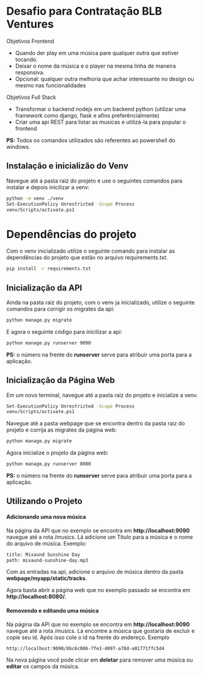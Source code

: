 # Desafio para Contratação BLB Ventures

Objetivos Frontend

  - Quando der play em uma música pare qualquer outra que estiver tocando.
  - Deixar o nome da música e o player na mesma linha de maneira responsiva.
  - Opcional: qualquer outra melhoria que achar interessante no design ou mesmo nas funcionalidades
  
Objetivos Full Stack

  - Transformar o backend nodejs em um backend python (utilizar uma framework como django, flask e afins preferêncialmente)
  - Criar uma api REST para listar as musicas e utilizá-la para popular o frontend

**PS:** Todos os comandos utilizados são referentes ao powershell do windows.

## Instalação e inicializão do Venv

Navegue até a pasta raiz do projeto e use o seguintes comandos para instalar e depois inicilizar a venv:

```sh
python -m venv ./venv
Set-ExecutionPolicy Unrestricted -Scope Process
venv/Scripts/activate.ps1
```

# Dependências do projeto

Com o venv inicializado utilize o seguinte comando para instalar as dependências do projeto que estão no arquivo requirements.txt.

```sh
pip install -r requirements.txt
```

## Inicialização da API

Ainda na pasta raiz do projeto, com o venv ja inicializado, utilize o seguinte comandos para corrigir os migrates da api:

```sh
python manage.py migrate
```

E agora o seguinte código para inicilizar a api:

```sh
python manage.py runserver 9090
```

**PS:** o número na frente do **runserver** serve para atribuir uma porta para a aplicação.

## Inicialização da Página Web

Em um novo terminal, navegue até a pasta raiz do projeto e inicialize a venv.

```sh
Set-ExecutionPolicy Unrestricted -Scope Process
venv/Scripts/activate.ps1
```

Navegue até a pasta webpage que se encontra dentro da pasta raiz do projeto e corrija as migrates da página web:

```sh
python manage.py migrate
```

Agora inicialize o projeto da página web:

```sh
python manage.py runserver 8080
```

**PS:** o número na frente do **runserver** serve para atribuir uma porta para a aplicação.

## Utilizando o Projeto

#### Adicionando uma nova música
Na página da API que no exemplo se encontra em **http://localhost:9090** navegue até a rota /musics. Lá adicione um Título para a música e o nome do arquivo de música.
Exemplo:

```sh
title: Mixaund Sunshine Day
path: mixaund-sunshine-day.mp3
```
Com as entradas na api, adicione o arquivo de música dentro da pasta **webpage/myapp/static/tracks**.

Agora basta abrir a página web que no exemplo passado se encontra em **http://localhost:8080/**.

#### Removendo e editando uma música
Na página da API que no exemplo se encontra em **http://localhost:9090** navegue até a rota /musics. Lá encontre a música que gostaria de excluir e copie seu id. Após isso cole o id na frente do endereço.
Exemplo
```sh
http://localhost:9090/8bc6c006-7fe1-4097-a78d-a01771ffc5d4
```
Na nova página você pode clicar em **deletar** para remover uma música ou **editar** os campos da música.
